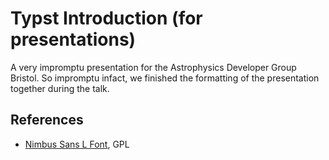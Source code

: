 # Typst Introduction (for presentations)

A very impromptu presentation for the Astrophysics Developer Group Bristol. So
impromptu infact, we finished the formatting of the presentation together
during the talk.

## References

- [Nimbus Sans L Font](https://fontlibrary.org/en/font/nimbus-sans-l), GPL
